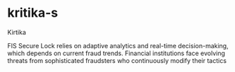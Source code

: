 # kritika-s
Kirtika


 FIS Secure Lock relies on adaptive analytics and real-time decision-making, which depends on current fraud trends. Financial institutions face evolving threats from sophisticated fraudsters who continuously modify their tactics
